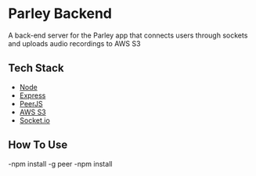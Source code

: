 # Parley Backend
A back-end server for the Parley app that connects users through sockets and uploads audio recordings to AWS S3

## Tech Stack

- [Node](https://nodejs.org/en/)
- [Express](https://expressjs.com/)
- [PeerJS](https://peerjs.com/)
- [AWS S3](https://aws.amazon.com/s3/)
- [Socket.io](https://socket.io/)

## How To Use

-npm install -g peer
-npm install
